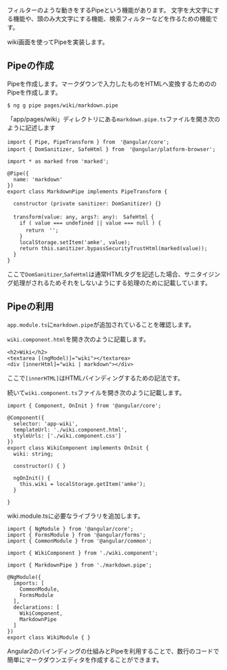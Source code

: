 フィルターのような動きをするPipeという機能があります。 文字を大文字にする機能や、頭のみ大文字にする機能、検索フィルターなどを作るための機能です。

wiki画面を使ってPipeを実装します。

## Pipeの作成

Pipeを作成します。マークダウンで入力したものをHTMLへ変換するためののPipeを作成します。

```
$ ng g pipe pages/wiki/markdown.pipe
```

「app/pages/wiki」ディレクトリにある`markdown.pipe.ts`ファイルを開き次のように記述します

```
import { Pipe, PipeTransform } from　'@angular/core';
import { DomSanitizer, SafeHtml } from　'@angular/platform-browser';

import * as marked from 'marked';

@Pipe({
  name: 'markdown'
})
export class MarkdownPipe implements PipeTransform {

  constructor (private sanitizer: DomSanitizer) {}

  transform(value: any, args?: any):　SafeHtml {
    if ( value === undefined || value === null ) {
      return　'';
    }
    localStorage.setItem('amke', value);
    return this.sanitizer.bypassSecurityTrustHtml(marked(value));
  }
}
```

ここで`DomSanitizer`,`SafeHtml`は通常HTMLタグを記述した場合、サニタイジング処理がされるためそれをしないようにする処理のために記載しています。

## Pipeの利用

`app.module.ts`に`markdown.pipe`が追加されていることを確認します。

`wiki.component.html`を開き次のように記載します。

```
<h2>Wiki</h2>
<textarea [(ngModel)]="wiki"></textarea>
<div [innerHtml]="wiki | markdown"></div>
```

ここで`[innerHTML]`はHTMLバインディングするための記法です。

続いて`wiki.component.ts`ファイルを開き次のように記載します。

```
import { Component, OnInit } from '@angular/core';

@Component({
  selector: 'app-wiki',
  templateUrl: './wiki.component.html',
  styleUrls: ['./wiki.component.css']
})
export class WikiComponent implements OnInit {
  wiki: string;

  constructor() { }

  ngOnInit() {
    this.wiki = localStorage.getItem('amke');
  }

}
```

wiki.module.tsに必要なライブラリを追加します。

```
import { NgModule } from '@angular/core';
import { FormsModule } from '@angular/forms';
import { CommonModule } from '@angular/common';

import { WikiComponent } from './wiki.component';

import { MarkdownPipe } from './markdown.pipe';

@NgModule({
  imports: [
    CommonModule,
    FormsModule
  ],
  declarations: [
    WikiComponent,
    MarkdownPipe
  ]
})
export class WikiModule { }
```

Angular2のバインディングの仕組みとPipeを利用することで、数行のコードで簡単にマークダウンエディタを作成することができます。

